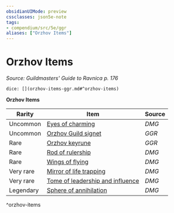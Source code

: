 ```yaml
---
obsidianUIMode: preview
cssclasses: json5e-note
tags:
- compendium/src/5e/ggr
aliases: ["Orzhov Items"]
---
```

# Orzhov Items
*Source: Guildmasters' Guide to Ravnica p. 176* 

`dice: [](orzhov-items-ggr.md#^orzhov-items)`

**Orzhov Items**

| Rarity | Item | Source |
|--------|------|--------|
| Uncommon | [Eyes of charming](compendium/items/eyes-of-charming.md) | *DMG* |
| Uncommon | [Orzhov Guild signet](compendium/items/orzhov-guild-signet-ggr.md) | *GGR* |
| Rare | [Orzhov keyrune](compendium/items/orzhov-keyrune-ggr.md) | *GGR* |
| Rare | [Rod of rulership](compendium/items/rod-of-rulership.md) | *DMG* |
| Rare | [Wings of flying](compendium/items/wings-of-flying.md) | *DMG* |
| Very rare | [Mirror of life trapping](compendium/items/mirror-of-life-trapping.md) | *DMG* |
| Very rare | [Tome of leadership and influence](compendium/items/tome-of-leadership-and-influence.md) | *DMG* |
| Legendary | [Sphere of annihilation](compendium/items/sphere-of-annihilation.md) | *DMG* |
^orzhov-items